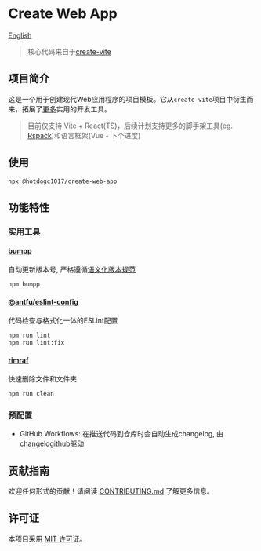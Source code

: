# Create Web App

[English](README-EN.md)

> 核心代码来自于[create-vite](https://github.com/vitejs/vite/tree/main/packages/create-vite)

## 项目简介
这是一个用于创建现代Web应用程序的项目模板。它从`create-vite`项目中衍生而来，拓展了[更多](#功能特性)实用的开发工具。

> 目前仅支持 Vite + React(TS)，后续计划支持更多的脚手架工具(eg. [Rspack](https://github.com/web-infra-dev/rspack))和语言框架(Vue - 下个进度)

## 使用

```bash
npx @hotdogc1017/create-web-app
```

## 功能特性

### 实用工具
#### [bumpp](https://github.com/antfu/bumpp)
自动更新版本号, 严格遵循[语义化版本规范](https://semver.org/)
```bash
npm bumpp
```

#### [@antfu/eslint-config](https://github.com/antfu/eslint-config)
代码检查与格式化一体的ESLint配置
```bash
npm run lint
npm run lint:fix
```

#### [rimraf](https://github.com/isaacs/rimraf#readme)
快速删除文件和文件夹
```bash
npm run clean
```

### 预配置
 - GitHub Workflows: 在推送代码到仓库时会自动生成changelog, 由[changelogithub](https://github.com/antfu/changelogithub)驱动

## 贡献指南
欢迎任何形式的贡献！请阅读 [CONTRIBUTING.md](CONTRIBUTING.md) 了解更多信息。

## 许可证
本项目采用 [MIT 许可证](LICENSE)。
